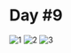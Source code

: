 # Day #9

![1](https://user-images.githubusercontent.com/30186772/68530447-3c5cc580-0319-11ea-93b9-f456cdd512f1.PNG)
![2](https://user-images.githubusercontent.com/30186772/68530448-3cf55c00-0319-11ea-8b82-605e65a9ee67.PNG)
![3](https://user-images.githubusercontent.com/30186772/68530449-3cf55c00-0319-11ea-8847-d3b1aa9e7af9.PNG)


